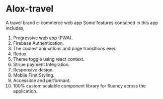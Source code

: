# Alox-travel
A travel brand e-commerce web app
Some features contained in this app includes,
1. Progressive web app (PWA).
2. Firebase Authentication.
3. The coolest animations and page transitions ever.
4. Redux.
5. Theme toggle using react context.
6. Stripe payment Integration.
7. Responsive design.
8. Mobile First Styling.
9. Accessible and performant.
10. 100% custom scalable component library for fluency across the application.
